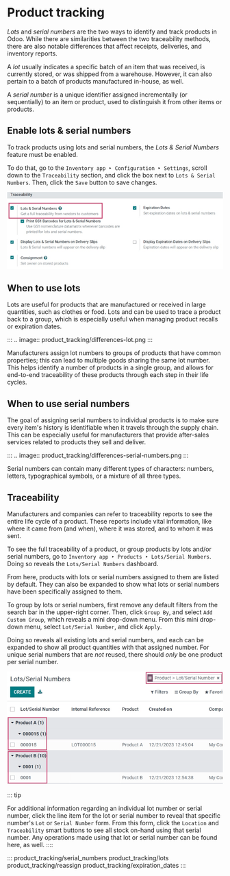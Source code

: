 # Product tracking

*Lots* and *serial numbers* are the two ways to identify and track
products in Odoo. While there are similarities between the two
traceability methods, there are also notable differences that affect
receipts, deliveries, and inventory reports.

A *lot* usually indicates a specific batch of an item that was received,
is currently stored, or was shipped from a warehouse. However, it can
also pertain to a batch of products manufactured in-house, as well.

A *serial number* is a unique identifier assigned incrementally (or
sequentially) to an item or product, used to distinguish it from other
items or products.


## Enable lots & serial numbers

To track products using lots and serial numbers, the *Lots & Serial
Numbers* feature must be enabled.

To do that, go to the
`Inventory app ‣ Configuration ‣ Settings`, scroll down to the
`Traceability` section, and click the
box next to `Lots & Serial Numbers`.
Then, click the `Save` button to save
changes.

![Enabled lots and serial numbers feature in inventory settings.](product_tracking/differences-enabled-setting.png)

## When to use lots

Lots are useful for products that are manufactured or received in large
quantities, such as clothes or food. Lots and can be used to trace a
product back to a group, which is especially useful when managing
product recalls or expiration dates.

::: 
.. image:: product_tracking/differences-lot.png
:::

Manufacturers assign lot numbers to groups of products that have common
properties; this can lead to multiple goods sharing the same lot number.
This helps identify a number of products in a single group, and allows
for end-to-end traceability of these products through each step in their
life cycles.

## When to use serial numbers

The goal of assigning serial numbers to individual products is to make
sure every item\'s history is identifiable when it travels through the
supply chain. This can be especially useful for manufacturers that
provide after-sales services related to products they sell and deliver.

::: 
.. image:: product_tracking/differences-serial-numbers.png
:::

Serial numbers can contain many different types of characters: numbers,
letters, typographical symbols, or a mixture of all three types.

## Traceability

Manufacturers and companies can refer to traceability reports to see the
entire life cycle of a product. These reports include vital information,
like where it came from (and when), where it was stored, and to whom it
was sent.

To see the full traceability of a product, or group products by lots
and/or serial numbers, go to
`Inventory app ‣ Products ‣ Lots/Serial Numbers`. Doing so reveals the
`Lots/Serial Numbers` dashboard.

From here, products with lots or serial numbers assigned to them are
listed by default. They can also be expanded to show what lots or serial
numbers have been specifically assigned to them.

To group by lots or serial numbers, first remove any default filters
from the search bar in the upper-right corner. Then, click
`Group By`, and select
`Add Custom Group`, which reveals a
mini drop-down menu. From this mini drop-down menu, select
`Lot/Serial Number`, and click
`Apply`.

Doing so reveals all existing lots and serial numbers, and each can be
expanded to show all product quantities with that assigned number. For
unique serial numbers that are *not* reused, there should *only* be one
product per serial number.

![Reporting page with drop-down lists of lots and serial numbers.](product_tracking/differences-tracking.png)

::: tip

For additional information regarding an individual lot number or serial
number, click the line item for the lot or serial number to reveal that
specific number\'s `Lot` or
`Serial Number` form. From this form,
click the `Location` and
`Traceability` smart buttons to see
all stock on-hand using that serial number. Any operations made using
that lot or serial number can be found here, as well.
::::

::: 
product_tracking/serial_numbers product_tracking/lots
product_tracking/reassign product_tracking/expiration_dates
:::
